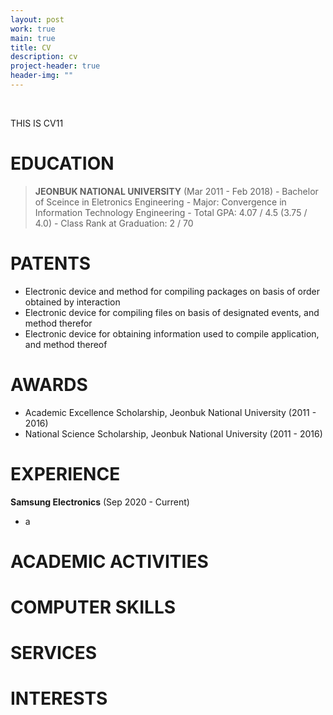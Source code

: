 ```yaml
---
layout: post
work: true
main: true
title: CV
description: cv
project-header: true
header-img: ""
---
```



&nbsp;


THIS IS CV11

# EDUCATION
> __JEONBUK NATIONAL UNIVERSITY__ (Mar 2011 - Feb 2018)
	- Bachelor of Sceince in Eletronics Engineering
	- Major: Convergence in Information Technology Engineering
	- Total GPA: 4.07 / 4.5 (3.75 / 4.0)
	- Class Rank at Graduation: 2 / 70

# PATENTS
- Electronic device and method for compiling packages on basis of order obtained by
interaction
- Electronic device for compiling files on basis of designated events, and method
therefor
- Electronic device for obtaining information used to compile application, and method
thereof

# AWARDS
* Academic Excellence Scholarship, Jeonbuk National University (2011 - 2016)
* National Science Scholarship, Jeonbuk National University (2011 - 2016)

# EXPERIENCE
__Samsung Electronics__ (Sep 2020 - Current)
* a

# ACADEMIC ACTIVITIES

# COMPUTER SKILLS

# SERVICES

# INTERESTS

